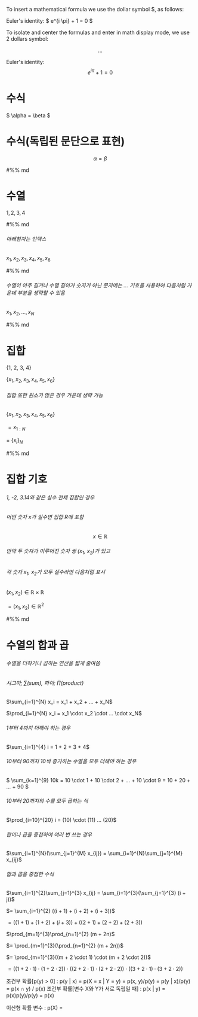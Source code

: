 To insert a mathematical formula we use the dollar symbol $, as follows:

Euler's identity: $ e^{i \pi} + 1 = 0 $

To isolate and center the formulas and enter in math display mode, we use 2 dollars symbol:

$$
...
$$

Euler's identity: $$ e^{i \pi} + 1 = 0 $$

# 수식
$ \alpha = \beta $

# 수식(독립된 문단으로 표현)
$$ \alpha = \beta $$

#%% md

# 수열
$1, 2, 3, 4$

#%% md

###### 아래첨자는 인덱스
$x_1, x_2, x_3, x_4, x_5, x_6$

#%% md

###### 수열이 아주 길거나 수열 길이가 숫자가 아닌 문자에는 ... 기호를 사용하여 다음처럼 가운데 부분을 생략할 수 있음
$x_1, x_2, ..., x_N$

#%% md

# 집합
{1, 2, 3, 4}

{$x_1, x_2, x_3, x_4, x_5, x_6$}

###### 집합 또한 원소가 많은 경우 가운데 생략 가능
{$x_1, x_2, x_3, x_4, x_5, x_6$}

$= x_{1:N}$

$=$ {$x_i$}$_{N}$

#%% md

# 집합 기호

###### 1, -2, 3.14와 같은 실수 전체 집합인 경우
###### 어떤 숫자 x가 실수면 집합 R에 포함
$$ x \in \mathbb{R} $$

###### 만약 두 숫자가 이루어진 숫자 쌍 (x<sub>1</sub>, x<sub>2</sub>)가 있고
###### 각 숫자 x<sub>1</sub>, x<sub>2</sub>가 모두 실수라면 다음처럼 표시
$(x_1, x_2) \in \mathbb{R} \times \mathbb{R}$

$=(x_1 , x_2) \in \mathbb{R}^2$

#%% md

# 수열의 합과 곱
###### 수열을 더하거나 곱하는 연산을 짧게 줄여씀
###### 시그마; ∑(sum), 파이; ∏(product)
$\sum_{i=1}^{N} x_i = x_1 + x_2 + ... + x_N$

$\prod_{i=1}^{N} x_i = x_1 \cdot x_2 \cdot ... \cdot x_N$

###### 1부터 4까지 더해야 하는 경우
$\sum_{i=1}^{4} i = 1 + 2 + 3 + 4$

###### 10부터 90까지 10씩 증가하는 수열을 모두 더해야 하는 경우
$
\sum_{k=1}^{9} 10k = 10 \cdot 1 + 10 \cdot 2 + ... + 10 \cdot 9
= 10 + 20 + ... + 90
$

###### 10부터 20까지의 수를 모두 곱하는 식
$\prod_{i=10}^{20} i = (10) \cdot (11) ... (20)$

###### 합이나 곱을 중첩하여 여러 번 쓰는 경우
$\sum_{i=1}^{N}(\sum_{j=1}^{M} x_{ij}) = \sum_{i=1}^{N}\sum_{j=1}^{M} x_{ij}$

###### 합과 곱을 중첩한 수식
$\sum_{i=1}^{2}\sum_{j=1}^{3} x_{ij} = \sum_{i=1}^{3}(\sum_{j=1}^{3} (i + j))$

$= \sum_{i=1}^{2} ((i + 1) + (i + 2) + (i + 3))$

$= ((1 + 1) + (1 + 2) + (i + 3)) + ((2 + 1) + (2 + 2) + (2 + 3))$

$\prod_{m=1}^{3}\prod_{n=1}^{2} (m + 2n)$

$= \prod_{m=1}^{3}(\prod_{n=1}^{2} (m + 2n))$

$= \prod_{m=1}^{3}((m + 2 \cdot 1) \cdot (m + 2 \cdot 2))$

$= ((1 + 2 \cdot 1) \cdot (1 + 2 \cdot 2)) \cdot ((2 + 2 \cdot 1) \cdot (2 + 2 \cdot 2)) \cdot ((3 + 2 \cdot 1) \cdot (3 + 2 \cdot 2))$



조건부 확률[p(y) > 0] : p(y | x) = p(X = x | Y = y) = p(x, y)/p(y) = p(y | x)/p(y) = p(x ∩ y) / p(x)
조건부 확률[변수 X와 Y가 서로 독립일 때] : p(x | y) = p(x)p(y)/p(y) = p(x)

이산형 확률 변수 : p(X) = 



